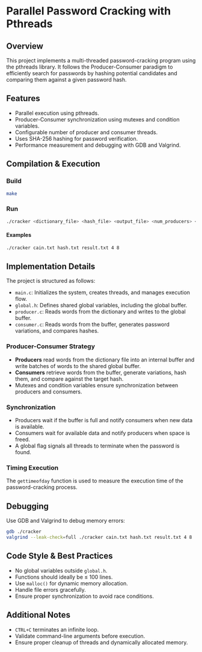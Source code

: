 # Parallel Password Cracking with Pthreads

## Overview
This project implements a multi-threaded password-cracking program using the pthreads library. It follows the Producer-Consumer paradigm to efficiently search for passwords by hashing potential candidates and comparing them against a given password hash.

## Features
- Parallel execution using pthreads.
- Producer-Consumer synchronization using mutexes and condition variables.
- Configurable number of producer and consumer threads.
- Uses SHA-256 hashing for password verification.
- Performance measurement and debugging with GDB and Valgrind.

## Compilation & Execution
### Build
```sh
make
```

### Run
```sh
./cracker <dictionary_file> <hash_file> <output_file> <num_producers> <num_consumers>
```
#### Examples
```sh
./cracker cain.txt hash.txt result.txt 4 8
```

## Implementation Details
The project is structured as follows:
- `main.c`: Initializes the system, creates threads, and manages execution flow.
- `global.h`: Defines shared global variables, including the global buffer.
- `producer.c`: Reads words from the dictionary and writes to the global buffer.
- `consumer.c`: Reads words from the buffer, generates password variations, and compares hashes.

### Producer-Consumer Strategy
- **Producers** read words from the dictionary file into an internal buffer and write batches of words to the shared global buffer.
- **Consumers** retrieve words from the buffer, generate variations, hash them, and compare against the target hash.
- Mutexes and condition variables ensure synchronization between producers and consumers.

### Synchronization
- Producers wait if the buffer is full and notify consumers when new data is available.
- Consumers wait for available data and notify producers when space is freed.
- A global flag signals all threads to terminate when the password is found.

### Timing Execution
The `gettimeofday` function is used to measure the execution time of the password-cracking process.

## Debugging
Use GDB and Valgrind to debug memory errors:
```sh
gdb ./cracker
valgrind --leak-check=full ./cracker cain.txt hash.txt result.txt 4 8
```

## Code Style & Best Practices
- No global variables outside `global.h`.
- Functions should ideally be ≤ 100 lines.
- Use `malloc()` for dynamic memory allocation.
- Handle file errors gracefully.
- Ensure proper synchronization to avoid race conditions.

## Additional Notes
- `CTRL+C` terminates an infinite loop.
- Validate command-line arguments before execution.
- Ensure proper cleanup of threads and dynamically allocated memory.
